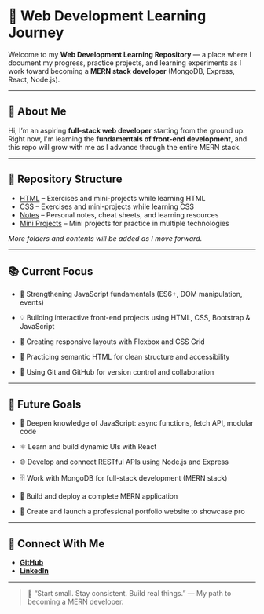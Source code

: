 # 🌱 Web Development Learning Journey

Welcome to my **Web Development Learning Repository** — a place where I document my progress, practice projects, and learning experiments as I work toward becoming a **MERN stack developer** (MongoDB, Express, React, Node.js).

---

## 👋 About Me

Hi, I’m an aspiring **full-stack web developer** starting from the ground up.  
Right now, I'm learning the **fundamentals of front-end development**, and this repo will grow with me as I advance through the entire MERN stack.

---

## 📁 Repository Structure

- [HTML](./HTML/) – Exercises and mini-projects while learning HTML  
- [CSS](./CSS/) – Exercises and mini-projects while learning CSS  
- [Notes](./Notes/) – Personal notes, cheat sheets, and learning resources
- [Mini Projects](./Mini_Projects/) – Mini projects for practice in multiple technologies

*More folders and contents will be added as I move forward.*

---

## 📚 Current Focus

- 📘 Strengthening JavaScript fundamentals (ES6+, DOM manipulation, events)

- 💡 Building interactive front-end projects using HTML, CSS, Bootstrap & JavaScript

- 🎨 Creating responsive layouts with Flexbox and CSS Grid

- 🧱 Practicing semantic HTML for clean structure and accessibility

- 🔧 Using Git and GitHub for version control and collaboration

---

## 🎯 Future Goals

- 🧠 Deepen knowledge of JavaScript: async functions, fetch API, modular code

- ⚛️ Learn and build dynamic UIs with React

- 🌐 Develop and connect RESTful APIs using Node.js and Express

- 🗄️ Work with MongoDB for full-stack development (MERN stack)

- 🚀 Build and deploy a complete MERN application

- 🌟 Create and launch a professional portfolio website to showcase pro

---

## 🔗 Connect With Me

- [**GitHub**](https://github.com/CodeWithSub)  
- [**LinkedIn**](https://www.linkedin.com/in/subhransukumar)

---

> 🧠 “Start small. Stay consistent. Build real things.” — My path to becoming a MERN developer.
